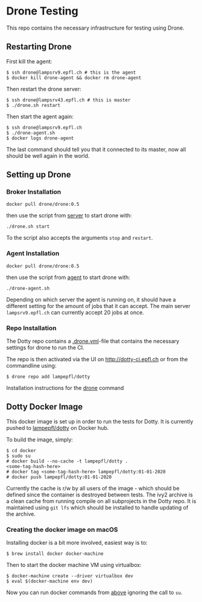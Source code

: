 Drone Testing
===================
This repo contains the necessary infrastructure for testing using Drone.

Restarting Drone
----------------
First kill the agent:
```
$ ssh drone@lampsrv9.epfl.ch # this is the agent
$ docker kill drone-agent && docker rm drone-agent
```

Then restart the drone server:
```
$ ssh drone@lampsrv43.epfl.ch # this is master
$ ./drone.sh restart
```

Then start the agent again:
```
$ ssh drone@lampsrv9.epfl.ch
$ ./drone-agent.sh
$ docker logs drone-agent
```

The last command should tell you that it connected to its master, now all
should be well again in the world.

Setting up Drone
----------------

### Broker Installation ###
```
docker pull drone/drone:0.5
```

then use the script from [server](drone/server/drone.sh) to start drone with:

```
./drone.sh start
```

To the script also accepts the arguments `stop` and `restart`.

### Agent Installation ###
```
docker pull drone/drone:0.5
```

then use the script from [agent](drone/agent/drone-agent.sh) to start drone
with:

```
./drone-agent.sh
```

Depending on which server the agent is running on, it should have a different
setting for the amount of jobs that it can accept. The main server
`lampsrv9.epfl.ch` can currently accept 20 jobs at once.

### Repo Installation ###
The Dotty repo contains a
[.drone.yml](https://github.com/lampepfl/dotty/blob/master/.drone.yml)-file
that contains the necessary settings for drone to run the CI.

The repo is then activated via the UI on http://dotty-ci.epfl.ch or from the
commandline using:

```
$ drone repo add lampepfl/dotty
```

Installation instructions for the
[drone](http://readme.drone.io/0.5/install/cli/) command

Dotty Docker Image
------------------
This docker image is set up in order to run the tests for Dotty. It is
currently pushed to [lampepfl/dotty](https://hub.docker.com/r/lampepfl/dotty/)
on Docker hub.

To build the image, simply:

```
$ cd docker
$ sudo su
# docker build --no-cache -t lampepfl/dotty .
<some-tag-hash-here>
# docker tag <some-tag-hash-here> lampepfl/dotty:01-01-2020
# docker push lampepfl/dotty:01-01-2020
```

Currently the cache is r/w by all users of the image - which should be defined
since the container is destroyed between tests. The ivy2 archive is a clean cache
from running compile on all subprojects in the Dotty repo. It is maintained using
`git lfs` which should be installed to handle updating of the archive.

### Creating the docker image on macOS ###
Installing docker is a bit more involved, easiest way is to:

```
$ brew install docker docker-machine
```

Then to start the docker machine VM using virtualbox:

```
$ docker-machine create --driver virtualbox dev
$ eval $(docker-machine env dev)
```

Now you can run docker commands from [above](#dotty-docker-image) ignoring the
call to `su`.
